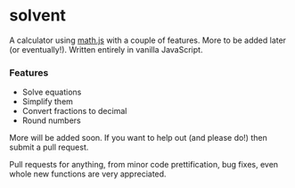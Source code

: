 # solvent

A calculator using [math.js](https://mathjs.org) with a couple of features. More to be added later (or eventually!). Written entirely in vanilla JavaScript.

### Features

* Solve equations
* Simplify them
* Convert fractions to decimal
* Round numbers

More will be added soon. If you want to help out (and please do!) then submit a pull request.

Pull requests for anything, from minor code prettification, bug fixes, even whole new functions are very appreciated.
